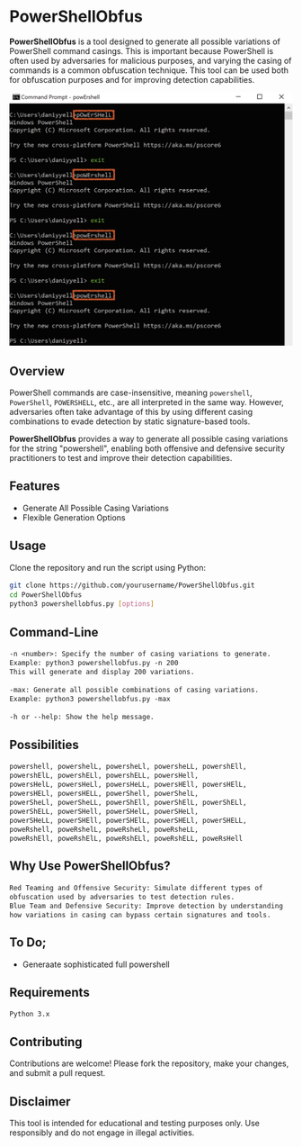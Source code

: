 # PowerShellObfus

**PowerShellObfus** is a tool designed to generate all possible variations of PowerShell command casings. This is important because PowerShell is often used by adversaries for malicious purposes, and varying the casing of commands is a common obfuscation technique. This tool can be used both for obfuscation purposes and for improving detection capabilities.


![Alt text](https://github.com/daniyyell-dev/PowerShellObfus/blob/main/power.png)


## Overview

PowerShell commands are case-insensitive, meaning `powershell`, `PowerShell`, `POWERSHELL`, etc., are all interpreted in the same way. However, adversaries often take advantage of this by using different casing combinations to evade detection by static signature-based tools.

**PowerShellObfus** provides a way to generate all possible casing variations for the string "powershell", enabling both offensive and defensive security practitioners to test and improve their detection capabilities.

## Features

- Generate All Possible Casing Variations
- Flexible Generation Options

## Usage

Clone the repository and run the script using Python:

```sh
git clone https://github.com/yourusername/PowerShellObfus.git
cd PowerShellObfus
python3 powershellobfus.py [options]
```


## Command-Line

    -n <number>: Specify the number of casing variations to generate.
    Example: python3 powershellobfus.py -n 200
    This will generate and display 200 variations.

    -max: Generate all possible combinations of casing variations.
    Example: python3 powershellobfus.py -max

    -h or --help: Show the help message.
## Possibilities

```
powershell, powershelL, powersheLl, powersheLL, powershEll, powershElL, powershELl, powershELL, powersHell,
powersHelL, powersHeLl, powersHeLL, powersHEll, powersHElL, powersHELl, powersHELL, powerShell, powerShelL,
powerSheLl, powerSheLL, powerShEll, powerShElL, powerShELl, powerShELL, powerSHell, powerSHelL, powerSHeLl,
powerSHeLL, powerSHEll, powerSHElL, powerSHELl, powerSHELL, poweRshell, poweRshelL, poweRsheLl, poweRsheLL,
poweRshEll, poweRshElL, poweRshELl, poweRshELL, poweRsHell
```
## Why Use PowerShellObfus?

    Red Teaming and Offensive Security: Simulate different types of obfuscation used by adversaries to test detection rules.
    Blue Team and Defensive Security: Improve detection by understanding how variations in casing can bypass certain signatures and tools.


## To Do;

-  Generaate sophisticated full powershell



## Requirements

    Python 3.x

## Contributing

Contributions are welcome! Please fork the repository, make your changes, and submit a pull request.

## Disclaimer

This tool is intended for educational and testing purposes only. Use responsibly and do not engage in illegal activities.
